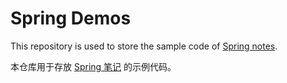 # Spring Demos

This repository is used to store the sample code of [Spring notes](https://github.com/kevinbai-cn/java-notes#spring).

本仓库用于存放 [Spring 笔记](https://github.com/kevinbai-cn/java-notes#spring) 的示例代码。
